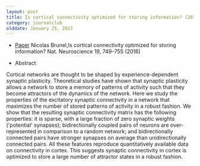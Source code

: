 ```yaml
---
layout: post
title: Is cortical connectivity optimized for storing information? (2016)
category: journalclub
olddate: January 25, 2017
---
```


* [Paper](http://www.nature.com/neuro/journal/v19/n5/full/nn.4286.html) Nicolas Brunel,Is cortical connectivity optimized for storing information? Nat. Neuroscience 19, 749–755 (2016)

* Abstract

Cortical networks are thought to be shaped by experience-dependent synaptic plasticity. Theoretical studies have shown that synaptic plasticity allows a network to store a memory of patterns of activity such that they become attractors of the dynamics of the network. Here we study the properties of the excitatory synaptic connectivity in a network that maximizes the number of stored patterns of activity in a robust fashion. We show that the resulting synaptic connectivity matrix has the following properties: it is sparse, with a large fraction of zero synaptic weights ('potential' synapses); bidirectionally coupled pairs of neurons are over-represented in comparison to a random network; and bidirectionally connected pairs have stronger synapses on average than unidirectionally connected pairs. All these features reproduce quantitatively available data on connectivity in cortex. This suggests synaptic connectivity in cortex is optimized to store a large number of attractor states in a robust fashion.
